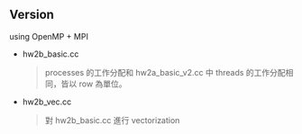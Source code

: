 ## Version
using OpenMP + MPI
- hw2b_basic.cc
    > processes 的工作分配和 hw2a_basic_v2.cc 中 threads 的工作分配相同，皆以 row 為單位。
- hw2b_vec.cc
    > 對 hw2b_basic.cc 進行 vectorization